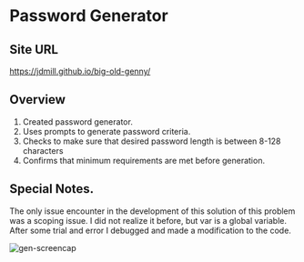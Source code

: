 # Password Generator

## Site URL
https://jdmill.github.io/big-old-genny/

## Overview

1. Created password generator.
2. Uses prompts to generate password criteria.
3. Checks to make sure that desired password length is between 8-128 characters
4. Confirms that minimum requirements are met before generation.

## Special Notes.

The only issue encounter in the development of this solution of this problem was a scoping issue. I did not realize it before, but var is a global variable. After some trial and error I debugged and made a modification to the code.

![gen-screencap](https://user-images.githubusercontent.com/9371206/160044545-087b62d1-6c6c-43d2-8fdf-b3180783b506.png)
